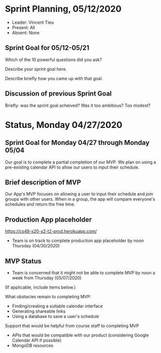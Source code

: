 # Sprint Planning, 05/12/2020
  
* Leader: Vincent Tieu
* Present: All
* Absent: None

## Sprint Goal for 05/12-05/21
  
Which of the 10 powerful questions did you ask?
  
Describe your sprint goal here.
  
Describe briefly how you came up with that goal.
  
## Discussion of previous Sprint Goal
  
Briefly: was the sprint goal acheived?  Was it too ambitious?  Too modest? 

# Status, Monday 04/27/2020

## Sprint Goal for Monday 04/27 through Monday 05/04

Our goal is to complete a partial completion of our MVP. We plan on using a pre-existing calendar API to allow our users to input their schedule.

## Brief description of MVP

Our App's MVP focuses on allowing a user to input their schedule and join groups with other users. When in a group, the app will compare everyone's schedules and return the free time.

## Production App placeholder

<https://cs48-s20-s2-t2-prod.herokuapp.com/>

- Team is on track to complete production app placeholder by noon Thursday (04/30/2020)

## MVP Status

- Team is concerned that it might not be able to complete MVP by noon a week from Thursday (05/07/2020)

(If applicable, include items below.)

What obstacles remain to completing MVP:

- Finding/creating a suitable calendar interface
- Generating shareable links
- Using a database to save a user's schedule

Support that would be helpful from course staff to completing MVP

- APIs that would be compatible with our product (considering Google Calendar API if possible)
- MongoDB resources
